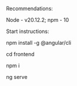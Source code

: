 Recommendations:

Node - v20.12.2; npm - 10



Start instructions:

npm install -g @angular/cli

cd frontend 

npm i 

ng serve
